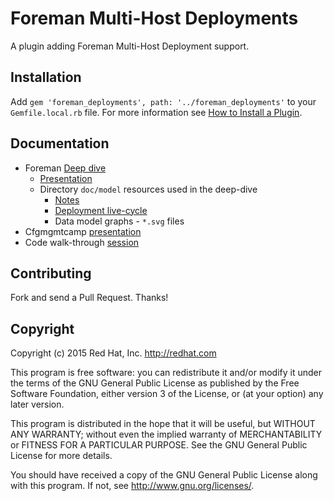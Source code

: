# Foreman Multi-Host Deployments

A plugin adding Foreman Multi-Host Deployment support.

## Installation

Add `gem 'foreman_deployments', path: '../foreman_deployments'` to your `Gemfile.local.rb` file.
For more information see
[How to Install a Plugin](http://projects.theforeman.org/projects/foreman/wiki/How_to_Install_a_Plugin).

## Documentation

-   Foreman [Deep dive](https://www.youtube.com/watch?v=CFPLGfA6-jU)
    -   [Presentation](https://drive.google.com/file/d/0B4ZecfmLdabga0c2SGNqN1ZDQzg/view?usp=sharing)
    -   Directory `doc/model` resources used in the deep-dive
        -   [Notes](doc/model/notes.md)
        -   [Deployment live-cycle](doc/model/flow.md)
        -   Data model graphs - `*.svg` files
-   Cfgmgmtcamp [presentation](http://blog.pitr.ch/presentations/2015/cfgmgmtcamp/)
-   Code walk-through [session](https://bluejeans.com/s/83Q9/)

## Contributing

Fork and send a Pull Request. Thanks!

## Copyright

Copyright (c) 2015 Red Hat, Inc. http://redhat.com

This program is free software: you can redistribute it and/or modify
it under the terms of the GNU General Public License as published by
the Free Software Foundation, either version 3 of the License, or
(at your option) any later version.

This program is distributed in the hope that it will be useful,
but WITHOUT ANY WARRANTY; without even the implied warranty of
MERCHANTABILITY or FITNESS FOR A PARTICULAR PURPOSE.  See the
GNU General Public License for more details.

You should have received a copy of the GNU General Public License
along with this program.  If not, see <http://www.gnu.org/licenses/>.

